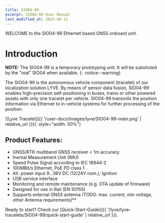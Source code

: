 ```yaml
---
title: SIO04-99
excerpt: SIO04-99 User Manual
last_modified_at: 2023-08-11
---
```


WELCOME to the SIO04-99 Ethernet based GNSS onboard unit.

# Introduction

**NOTE:** The SIO04-99 is a temporary prototyping unit. It will be subsituted by the "real" SIO04 when available.
{: .notice--warning}


The SIO04-99 is the autonomous vehicle component (tracelet) of our localization solution LYVE. By means of sensor data fusion, SIO04-99 enables high-precision self-positioning in buses, trains or other powered assets with only one tracelet per vehicle. SIO04-99 transmits the position information via Ethernet to in-vehicle systems for further processing of the position.

![Lyve Tracelet]({{ '/user-docs/images/lyve/SIO04-99-main.png' | relative_url }}){: style="width: 50%"}



## Product Features:

- GNSS/RTK multiband GNSS receiver < 1m accuracy
- Inertial Measurement Unit (IMU)
- Speed Pulse Signal according to IEC 16844-2
- 100MBit/s Ethernet, PoE PD class 1
- Alt. power input 9…36V DC (12/24V nom.); Ignition
- USB service interface
- Monitoring and remote maintenance (e.g. OTA update of firmware)
- Designed for use in Rail (EN 50155)
- Supports external GNSS antenna (TODO: max. current, min voltage, other Antenna requirements)**


Ready to start? Check our [Quick-Start-Guide]({{ '/lyve/lyve-tracelets/SIO04-99/quick-start-guide' | relative_url }}).
